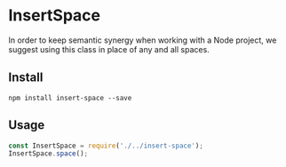 # InsertSpace

In order to keep semantic synergy when working with a Node project, we suggest using this class in place of any and all spaces.

## Install

`npm install insert-space --save`

## Usage

```javascript
const InsertSpace = require('./../insert-space');
InsertSpace.space();

```
